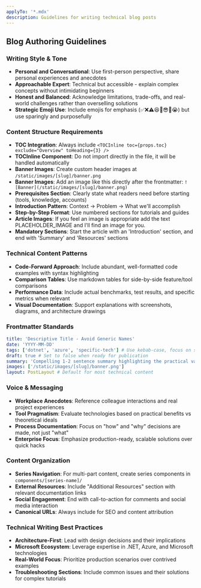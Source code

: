 ```yaml
---
applyTo: '*.mdx'
description: Guidelines for writing technical blog posts 
---
```


## Blog Authoring Guidelines

### Writing Style & Tone
- **Personal and Conversational**: Use first-person perspective, share personal experiences and anecdotes
- **Approachable Expert**: Technical but accessible - explain complex concepts without intimidating beginners
- **Honest and Balanced**: Acknowledge limitations, trade-offs, and real-world challenges rather than overselling solutions
- **Strategic Emoji Use**: Include emojis for emphasis (✅❌⚠️😆🙌😎🤮😭) but use sparingly and purposefully

### Content Structure Requirements
- **TOC Integration**: Always include `<TOCInline toc={props.toc} exclude="Overview" toHeading={3} />`
- **TOCInline Component**: Do not import directly in the file, it will be handled automatically
- **Banner Images**: Create custom header images at `/static/images/[slug]/banner.png`
- **Banner Images**: Add an image like this directly after the frontmatter: `![Banner](/static/images/[slug]/banner.png)`
- **Prerequisites Section**: Clearly state what readers need before starting (tools, knowledge, accounts)
- **Introduction Pattern**: Context → Problem → What we'll accomplish
- **Step-by-Step Format**: Use numbered sections for tutorials and guides
- **Article Images**: If you feel an image is appropriate add the text PLACEHOLDER_IMAGE and I'll find an image for you.
- **Mandatory Sections**: Start the article with an 'Introduction' section, and end with 'Summary' and 'Resources' sections

### Technical Content Patterns
- **Code-Forward Approach**: Include abundant, well-formatted code examples with syntax highlighting
- **Comparison Tables**: Use markdown tables for side-by-side feature/tool comparisons
- **Performance Data**: Include actual benchmarks, test results, and specific metrics when relevant
- **Visual Documentation**: Support explanations with screenshots, diagrams, and architecture drawings

### Frontmatter Standards
```yaml
title: 'Descriptive Title - Avoid Generic Names'
date: 'YYYY-MM-DD'
tags: ['dotnet', 'azure', 'specific-tech'] # Use kebab-case, focus on searchable terms
draft: true # Set to false when ready for publication
summary: 'Compelling 1-2 sentence summary highlighting the practical value'
images: ['/static/images/[slug]/banner.png']
layout: PostLayout # Default for most technical content
```

### Voice & Messaging
- **Workplace Anecdotes**: Reference colleague interactions and real project experiences
- **Tool Pragmatism**: Evaluate technologies based on practical benefits vs theoretical ideals
- **Process Documentation**: Focus on "how" and "why" decisions are made, not just "what"
- **Enterprise Focus**: Emphasize production-ready, scalable solutions over quick hacks

### Content Organization
- **Series Navigation**: For multi-part content, create series components in `components/[series-name]/`
- **External Resources**: Include "Additional Resources" section with relevant documentation links
- **Social Engagement**: End with call-to-action for comments and social media interaction
- **Canonical URLs**: Always include for SEO and content attribution

### Technical Writing Best Practices
- **Architecture-First**: Lead with design decisions and their implications
- **Microsoft Ecosystem**: Leverage expertise in .NET, Azure, and Microsoft technologies
- **Real-World Focus**: Prioritize production scenarios over contrived examples
- **Troubleshooting Sections**: Include common issues and their solutions for complex tutorials
